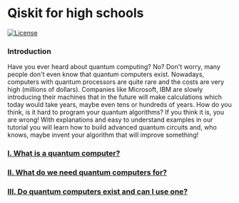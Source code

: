 # Qiskit for high schools
[![License](https://img.shields.io/github/license/Qiskit/qiskit-tutorials.svg?style=popout-square)](https://opensource.org/licenses/Apache-2.0)

### Introduction
Have you ever heard about quantum computing? No? Don't worry, many people don't even know that quantum computers exist. Nowadays, computers with quantum processors are quite rare and the costs are very high (millions of dollars). Companies like Microsoft, IBM are slowly introducing their machines that in the future will make calculations which today would take years, maybe even tens or hundreds of years. How do you think, is it hard to program your quantum algorithms? If you think it is, you are wrong! With explanations and easy to understand examples in our tutorial you will learn how to build advanced quantum circuits and, who knows, maybe invent your algorithm that will improve something!

### [I. What is a quantum computer?](https://github.com/tstopa/Qiskit_for_high_schools/blob/main/tutorial/What%20is%20a%20quantum%20computer.md)

### [II. What do we need quantum computers for?](https://github.com/tstopa/Qiskit_for_high_schools/blob/main/tutorial/What%20do%20we%20need%20quantum%20computers%20for.ipynb)

### [III. Do quantum computers exist and can I use one?](https://github.com/tstopa/Qiskit_for_high_schools/blob/main/tutorial/Do%20quantum%20computers%20exist%20and%20can%20I%20use%20one.md)
